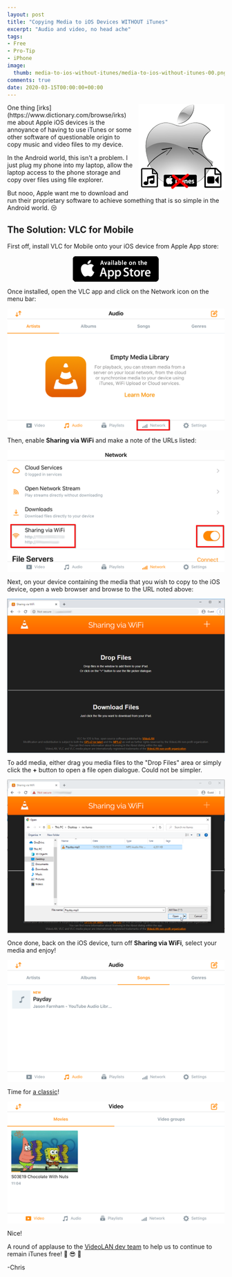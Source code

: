 ```yaml
---
layout: post
title: "Copying Media to iOS Devices WITHOUT iTunes" 
excerpt: "Audio and video, no head ache"
tags: 
- Free
- Pro-Tip
- iPhone
image:
  thumb: media-to-ios-without-itunes/media-to-ios-without-itunes-00.png
comments: true
date: 2020-03-15T00:00:00+00:00
---
```

<img style="float: right; margin: 0px 0px 10px 10px;" alt="No iTunes" src="/images/media-to-ios-without-itunes/media-to-ios-without-itunes-00.png">
One thing [irks](https://www.dictionary.com/browse/irks) me about Apple iOS devices is the annoyance of having to use iTunes or some other software of questionable origin to copy music and video files to my device.

In the Android world, this isn't a problem. I just plug my phone into my laptop, allow the laptop access to the phone storage and copy over files using file explorer.

But nooo, Apple want me to download and run their proprietary software to achieve something that is so simple in the Android world. :unamused: 

## The Solution: VLC for Mobile
First off, install VLC for Mobile onto your iOS device from Apple App store:

<a href="https://apps.apple.com/us/app/vlc-for-mobile/id650377962"><img style="display: block; margin-left: auto; margin-right: auto;" alt="Install VLC for Mobile" src="/images/media-to-ios-without-itunes/appstore200.png"></a>

Once installed, open the VLC app and click on the Network icon on the menu bar:

<img style="display: block; margin-left: auto; margin-right: auto;" alt="VLC network icon" src="/images/media-to-ios-without-itunes/media-to-ios-without-itunes-01.png">

Then, enable **Sharing via WiFi** and make a note of the URLs listed:

<img style="display: block; margin-left: auto; margin-right: auto;" alt="Sharing via WiFi" src="/images/media-to-ios-without-itunes/media-to-ios-without-itunes-02.png">

Next, on your device containing the media that you wish to copy to the iOS device, open a web browser and browse to the URL noted above:

<img style="display: block; margin-left: auto; margin-right: auto;" alt="Browse to iOS device" src="/images/media-to-ios-without-itunes/media-to-ios-without-itunes-03.png">

To add media, either drag you media files to the "Drop Files" area or simply click the **+** button to open a file open dialogue. Could not be simpler.

<img style="display: block; margin-left: auto; margin-right: auto;" alt="Open file dialogue" src="/images/media-to-ios-without-itunes/media-to-ios-without-itunes-04.png">

Once done, back on the iOS device, turn off  **Sharing via WiFi**, select your media and enjoy!

<img style="display: block; margin-left: auto; margin-right: auto;" alt="Yay Music!" src="/images/media-to-ios-without-itunes/media-to-ios-without-itunes-05.png">

Time for [a classic](https://spongebob.fandom.com/wiki/Chocolate_with_Nuts)!

<img style="display: block; margin-left: auto; margin-right: auto;" alt="Chocolate with Nuts" src="/images/media-to-ios-without-itunes/media-to-ios-without-itunes-06.png">

Nice!

A round of applause to the [VideoLAN dev team](https://www.videolan.org/videolan/) to help us to continue to remain iTunes free! :clap: :sunglasses: :clap:

-Chris